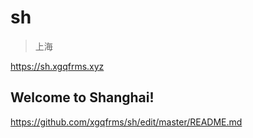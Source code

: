 # sh

> 上海

https://sh.xgqfrms.xyz

## Welcome to Shanghai!


https://github.com/xgqfrms/sh/edit/master/README.md
